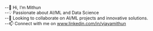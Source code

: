  --👋 Hi, I’m Mithun                                                                                                                                                                                                  
 --💡 Passionate about AI/ML and Data Science                                                                                                                                                                         
 --💞 Looking to collaborate on AI/ML projects and innovative solutions.                                                                                                                                              
 --📫 Connect with me on www.linkedin.com/in/vjayamithun
